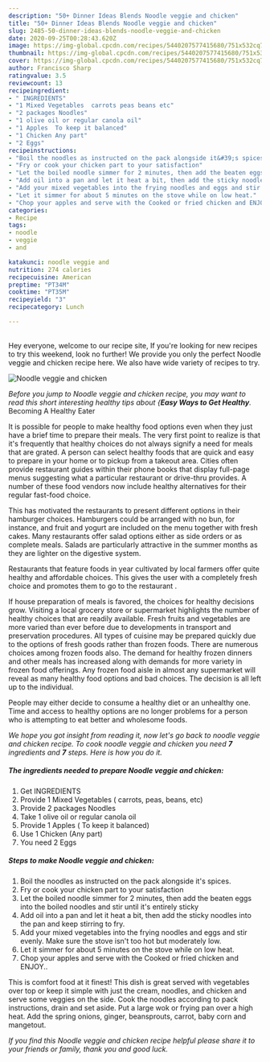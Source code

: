 ```yaml
---
description: "50+ Dinner Ideas Blends Noodle veggie and chicken"
title: "50+ Dinner Ideas Blends Noodle veggie and chicken"
slug: 2485-50-dinner-ideas-blends-noodle-veggie-and-chicken
date: 2020-09-25T00:28:43.620Z
image: https://img-global.cpcdn.com/recipes/5440207577415680/751x532cq70/noodle-veggie-and-chicken-recipe-main-photo.jpg
thumbnail: https://img-global.cpcdn.com/recipes/5440207577415680/751x532cq70/noodle-veggie-and-chicken-recipe-main-photo.jpg
cover: https://img-global.cpcdn.com/recipes/5440207577415680/751x532cq70/noodle-veggie-and-chicken-recipe-main-photo.jpg
author: Francisco Sharp
ratingvalue: 3.5
reviewcount: 13
recipeingredient:
- " INGREDIENTS"
- "1 Mixed Vegetables  carrots peas beans etc"
- "2 packages Noodles"
- "1 olive oil or regular canola oil"
- "1 Apples  To keep it balanced"
- "1 Chicken Any part"
- "2 Eggs"
recipeinstructions:
- "Boil the noodles as instructed on the pack alongside it&#39;s spices."
- "Fry or cook your chicken part to your satisfaction"
- "Let the boiled noodle simmer for 2 minutes, then add the beaten eggs into the boiled noodles and stir until it&#39;s entirely sticky"
- "Add oil into a pan and let it heat a bit, then add the sticky noodles into the pan and keep stirring to fry."
- "Add your mixed vegetables into the frying noodles and eggs and stir evenly. Make sure the stove isn&#39;t too hot but moderately low."
- "Let it simmer for about 5 minutes on the stove while on low heat."
- "Chop your apples and serve with the Cooked or fried chicken and ENJOY.."
categories:
- Recipe
tags:
- noodle
- veggie
- and

katakunci: noodle veggie and 
nutrition: 274 calories
recipecuisine: American
preptime: "PT34M"
cooktime: "PT35M"
recipeyield: "3"
recipecategory: Lunch

---
```

<br>
Hey everyone, welcome to our recipe site, If you're looking for new recipes to try this weekend, look no further! We provide you only the perfect Noodle veggie and chicken recipe here. We also have wide variety of recipes to try.
<br>


![Noodle veggie and chicken](https://img-global.cpcdn.com/recipes/5440207577415680/751x532cq70/noodle-veggie-and-chicken-recipe-main-photo.jpg)

<i>Before you jump to Noodle veggie and chicken recipe, you may want to read this short interesting healthy tips about {<strong>Easy Ways to Get Healthy</strong>.</i>
Becoming A Healthy Eater

It is possible for people to make healthy food options even when they just have a brief time to prepare their meals. The very first point to realize is that it's frequently that healthy choices do not always signify a need for meals that are grated. A person can select healthy foods that are quick and easy to prepare in your home or to pickup from a takeout area. Cities often provide restaurant guides within their phone books that display full-page menus suggesting what a particular restaurant or drive-thru provides. A number of these food vendors now include healthy alternatives for their regular fast-food choice.

 This has motivated the restaurants to present different options in their hamburger choices. Hamburgers could be arranged with no bun, for instance, and fruit and yogurt are included on the menu together with fresh cakes. Many restaurants offer salad options either as side orders or as complete meals.  Salads are particularly attractive in the summer months as they are lighter on the digestive system.

Restaurants that feature foods in year cultivated by local farmers offer quite healthy and affordable choices.  This gives the user with a completely fresh choice and promotes them to go to the restaurant .

If house preparation of meals is favored, the choices for healthy decisions grow. Visiting a local grocery store or supermarket highlights the number of healthy choices that are readily available. Fresh fruits and vegetables are more varied than ever before due to developments in transport and preservation procedures.  All types of cuisine may be prepared quickly due to the options of fresh goods rather than frozen foods. There are numerous choices among frozen foods also. The demand for healthy frozen dinners and other meals has increased along with demands for more variety in frozen food offerings. Any frozen food aisle in almost any supermarket will reveal as many healthy food options and bad choices. The decision is all left up to the individual.

People may either decide to consume a healthy diet or an unhealthy one. Time and access to healthy options are no longer problems for a person who is attempting to eat better and wholesome foods.


<i>We hope you got insight from reading it, now let's go back to noodle veggie and chicken recipe. To cook noodle veggie and chicken you need <strong>7</strong> ingredients and <strong>7</strong> steps. Here is how you do it.
</i>

##### The ingredients needed to prepare Noodle veggie and chicken:

1. Get  INGREDIENTS
1. Provide 1 Mixed Vegetables ( carrots, peas, beans, etc)
1. Provide 2 packages Noodles
1. Take 1 olive oil or regular canola oil
1. Provide 1 Apples ( To keep it balanced)
1. Use 1 Chicken (Any part)
1. You need 2 Eggs


##### Steps to make Noodle veggie and chicken:

1. Boil the noodles as instructed on the pack alongside it&#39;s spices.
1. Fry or cook your chicken part to your satisfaction
1. Let the boiled noodle simmer for 2 minutes, then add the beaten eggs into the boiled noodles and stir until it&#39;s entirely sticky
1. Add oil into a pan and let it heat a bit, then add the sticky noodles into the pan and keep stirring to fry.
1. Add your mixed vegetables into the frying noodles and eggs and stir evenly. Make sure the stove isn&#39;t too hot but moderately low.
1. Let it simmer for about 5 minutes on the stove while on low heat.
1. Chop your apples and serve with the Cooked or fried chicken and ENJOY..


This is comfort food at it finest! This dish is great served with vegetables over top or keep it simple with just the cream, noodles, and chicken and serve some veggies on the side. Cook the noodles according to pack instructions, drain and set aside. Put a large wok or frying pan over a high heat. Add the spring onions, ginger, beansprouts, carrot, baby corn and mangetout. 

<i>If you find this Noodle veggie and chicken recipe helpful please share it to your friends or family, thank you and good luck.</i>
